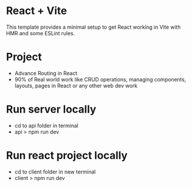 # React + Vite

This template provides a minimal setup to get React working in Vite with HMR and some ESLint rules.

# Project

- Advance Routing in React
- 90% of Real world work like CRUD operations, managing components, layouts, pages in React or any other web dev work

# Run server locally

- cd to api folder in terminal
- api > npm run dev

# Run react project locally

- cd to client folder in new terminal
- client > npm run dev
